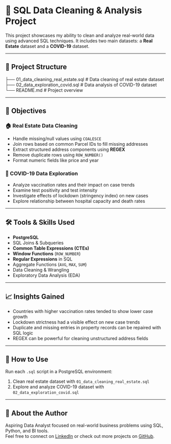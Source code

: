 # 🧹 SQL Data Cleaning & Analysis Project

This project showcases my ability to clean and analyze real-world data using advanced SQL techniques. It includes two main datasets: a **Real Estate** dataset and a **COVID-19** dataset.

---

## 📁 Project Structure

├── 01_data_cleaning_real_estate.sql # Data cleaning of real estate dataset
├── 02_data_exploration_covid.sql # Data analysis of COVID-19 dataset
└── README.md # Project overview

---

## 📌 Objectives

### 🏠 Real Estate Data Cleaning
- Handle missing/null values using `COALESCE`
- Join rows based on common Parcel IDs to fill missing addresses
- Extract structured address components using **REGEX**
- Remove duplicate rows using `ROW_NUMBER()`
- Format numeric fields like price and year

### 🦠 COVID-19 Data Exploration
- Analyze vaccination rates and their impact on case trends
- Examine test positivity and test intensity
- Investigate effects of lockdown (stringency index) on new cases
- Explore relationship between hospital capacity and death rates

---

## 🛠️ Tools & Skills Used

- **PostgreSQL**
- SQL Joins & Subqueries
- **Common Table Expressions (CTEs)**
- **Window Functions** (`ROW_NUMBER`)
- **Regular Expressions** in SQL
- Aggregate Functions (`AVG`, `MAX`, `SUM`)
- Data Cleaning & Wrangling
- Exploratory Data Analysis (EDA)

---

## 📈 Insights Gained

- Countries with higher vaccination rates tended to show lower case growth
- Lockdown strictness had a visible effect on new case trends
- Duplicate and missing entries in property records can be repaired with SQL logic
- REGEX can be powerful for cleaning unstructured address fields

---

## 🔗 How to Use

Run each `.sql` script in a PostgreSQL environment:
1. Clean real estate dataset with `01_data_cleaning_real_estate.sql`
2. Explore and analyze COVID-19 dataset with `02_data_exploration_covid.sql`

---

## 🧠 About the Author

Aspiring Data Analyst focused on real-world business problems using SQL, Python, and BI tools.  
Feel free to connect on [LinkedIn]([https://linkedin.com/](https://www.linkedin.com/in/syed-badi-uz-zaman-6a507a318/)) or check out more projects on [GitHub]([https://github.com/](https://github.com/SyedBadiuzzaman/SQL-Portfolio-Project)).


